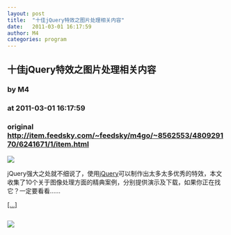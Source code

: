 ```yaml
---
layout: post
title:  "十佳jQuery特效之图片处理相关内容"
date:   2011-03-01 16:17:59
author: M4
categories: program
---
```


## 十佳jQuery特效之图片处理相关内容
### by M4
### at 2011-03-01 16:17:59
### original <http://item.feedsky.com/~feedsky/m4go/~8562553/480929170/6241671/1/item.html>

<p><img src="http://v.im4.in/logo/post-453.jpg"></p><p>jQuery强大之处就不细说了，使用<a href="http://im4.in/tag/jQuery/" title="jQuery">jQuery</a>可以制作出太多太多优秀的特效，本文收集了10个关于图像处理方面的精典案例，分别提供演示及下载，如果你正在找它？一定要看看……</p><p><a href="http://im4.in/10-Useful-jQuery-Plugins-for-Images/" title="十佳jQuery特效之图片处理相关内容">[...]</a></p><img src="http://www1.feedsky.com/t1/480929170/m4go/feedsky/s.gif?r=http://item.feedsky.com/~feedsky/m4go/~8562553/480929170/6241671/1/item.html" border="0" height="0" width="0"><p><a href="http://www1.feedsky.com/r/l/feedsky/m4go/480929170/art01.html"><img border="0" ismap src="http://www1.feedsky.com/r/i/feedsky/m4go/480929170/art01.gif"></a></p>
